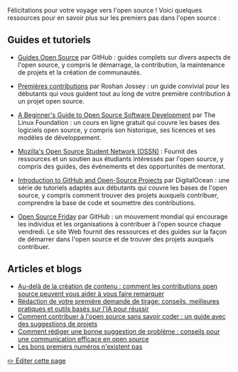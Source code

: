 Félicitations pour votre voyage vers l'open source ! Voici quelques ressources pour en savoir plus sur les premiers pas dans l'open source :

## Guides et tutoriels
- [Guides Open Source](https://opensource.guide/fr) par GitHub : guides complets sur divers aspects de l'open source, y compris le démarrage, la contribution, la maintenance de projets et la création de communautés.

- [Premières contributions](https://github.com/firstcontributions/first-contributions) par Roshan Jossey : un guide convivial pour les débutants qui vous guident tout au long de votre première contribution à un projet open source.

- [A Beginner's Guide to Open Source Software Development](https://training.linuxfoundation.org/training/beginners-guide-open-source-software-development/) par The Linux Foundation : un cours en ligne gratuit qui couvre les bases des logiciels open source, y compris son historique, ses licences et ses modèles de développement.

- [Mozilla's Open Source Student Network (OSSN)](https://community.mozilla.org/en/) : Fournit des ressources et un soutien aux étudiants intéressés par l'open source, y compris des guides, des événements et des opportunités de mentorat.

- [Introduction to GitHub and Open-Source Projects](https://www.digitalocean.com/community/tutorial_series/an-introduction-to-open-source) par DigitalOcean : une série de tutoriels adaptés aux débutants qui couvre les bases de l'open source, y compris comment trouver des projets auxquels contribuer, comprendre la base de code et soumettre des contributions.

- [Open Source Friday](https://opensourcefriday.com/fr) par GitHub : un mouvement mondial qui encourage les individus et les organisations à contribuer à l'open source chaque vendredi. Le site Web fournit des ressources et des guides sur la façon de démarrer dans l'open source et de trouver des projets auxquels contribuer.

## Articles et blogs
- [Au-delà de la création de contenu : comment les contributions open source peuvent vous aider à vous faire remarquer](https://dev.to/opensauced/beyond-content-creation-how-open-source-contributions-can-help-you-get-noticed-4l5n)
- [Rédaction de votre première demande de tirage: conseils, meilleures pratiques et outils basés sur l'IA pour réussir](https://dev.to/opensauced/writing-your-first-pull-request-tips-best-practices-and-ai-powered-tools-for-success-3bg9)
- [Comment contribuer à l'open source sans savoir coder : un guide avec des suggestions de projets](https://dev.to/opensauced/how-to-contribute-to-open-source-without-knowing-how-to-code-a-guide-with-project-suggestions-59e5)
- [Comment rédiger une bonne suggestion de problème : conseils pour une communication efficace en open source](https://dev.to/opensauced/how-to-contribute-to-open-source-without-knowing-how-to-code-a-guide-with-project-suggestions-59e5)
- [Les bons premiers numéros n'existent pas](https://opensauced.pizza/blog/good-first-issues-dont-exist)

<a href="https://github.com/open-sauced/intro/blob/main/docs/intro-to-oss/translations/fr/ressources-additionnelles.md">
  ✏️ Éditer cette page
</a>
